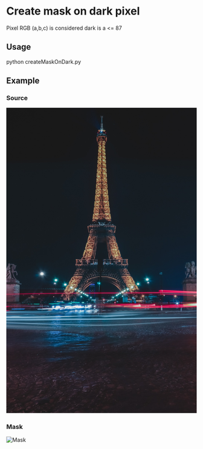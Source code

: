 # Create mask on dark pixel 
Pixel RGB (a,b,c) is considered dark is a <= 87
## Usage
python createMaskOnDark.py <filename>

## Example
### Source
![Source](./im.jpg) 
### Mask
![Mask](./mask.jpg)